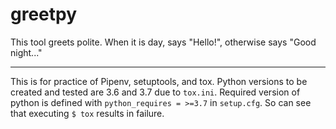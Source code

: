 # greetpy
This tool greets polite.
When it is day, says "Hello!", otherwise says "Good night..."

<hr>

This is for practice of Pipenv, setuptools, and tox.
Python versions to be created and tested are 3.6 and 3.7 due to `tox.ini`.
Required version of python is defined with `python_requires = >=3.7` in `setup.cfg`.
So can see that executing `$ tox` results in failure.
